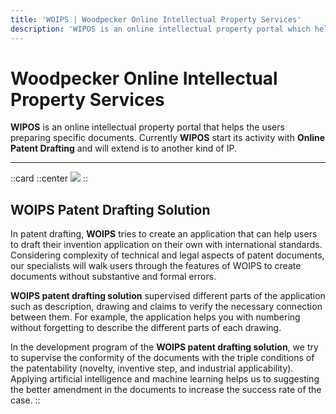 ```yaml
---
title: 'WOIPS | Woodpecker Online Intellectual Property Services'
description: 'WIPOS is an online intellectual property portal which helps users to prepare the specific documents such as patent.'
---
```


# Woodpecker Online Intellectual Property Services
**WIPOS** is an online intellectual property portal that helps the users preparing specific documents. Currently **WIPOS** start its activity with **Online Patent Drafting** and will extend is to another kind of IP.

------------

::card
::center
![](https://woips.net/image/WOIPS_LOGO_Patent.png)
::



## WOIPS Patent Drafting Solution
In patent drafting, **WOIPS** tries to create an application that can help users to draft their invention application on their own with international standards. Considering complexity of technical and legal aspects of patent documents, our specialists will walk users through the features of WOIPS to create documents without substantive and formal errors.

**WOIPS patent drafting solution** supervised different parts of the application such as description, drawing and claims to verify the necessary connection between them. For example, the application helps you with numbering without forgetting to describe the different parts of each drawing.

In the development program of the **WOIPS patent drafting solution**, we try to supervise the conformity of the documents with the triple conditions of the patentability (novelty, inventive step, and industrial applicability). Applying artificial intelligence and machine learning helps us to suggesting the better amendment in the documents to increase the success rate of the case. 
::